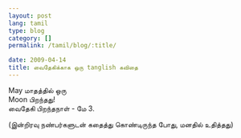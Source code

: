 ```yaml
---
layout: post
lang: tamil
type: blog
category: []
permalink: /tamil/blog/:title/

date: 2009-04-14
title: வைதேகிக்காக ஒரு tanglish கவிதை
---
```


May மாதத்தில் ஒரு <br/>
Moon பிறந்தது! <br/>
வைதேகி பிறந்தநாள் - மே 3.

(இன்றிரவு நண்பர்களுடன் கதைத்து கொண்டிருந்த போது, மனதில் உதித்தது)

